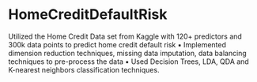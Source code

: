 # HomeCreditDefaultRisk

Utilized the Home Credit Data set from Kaggle with 120+ predictors and 300k data points to predict home credit default risk ▪ Implemented dimension reduction techniques, missing data imputation, data balancing techniques to pre-process the data ▪ Used Decision Trees, LDA, QDA and K-nearest neighbors classification techniques.
